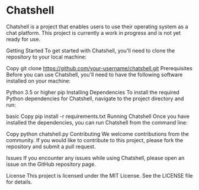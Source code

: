 # Chatshell
Chatshell is a project that enables users to use their operating system as a chat platform. This project is currently a work in progress and is not yet ready for use.

Getting Started
To get started with Chatshell, you'll need to clone the repository to your local machine:

Copy
git clone https://github.com/your-username/chatshell.git
Prerequisites
Before you can use Chatshell, you'll need to have the following software installed on your machine:

Python 3.5 or higher
pip
Installing Dependencies
To install the required Python dependencies for Chatshell, navigate to the project directory and run:

basic
Copy
pip install -r requirements.txt
Running Chatshell
Once you have installed the dependencies, you can run Chatshell from the command line:

Copy
python chatshell.py
Contributing
We welcome contributions from the community. If you would like to contribute to this project, please fork the repository and submit a pull request.

Issues
If you encounter any issues while using Chatshell, please open an issue on the GitHub repository page.

License
This project is licensed under the MIT License. See the LICENSE file for details.
